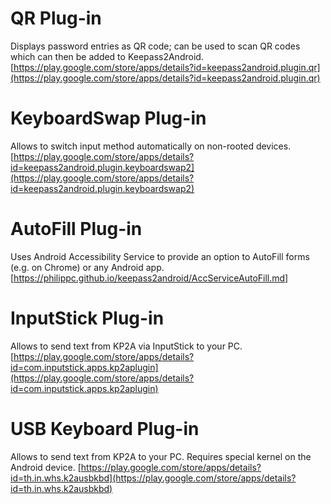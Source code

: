 # QR Plug-in
Displays password entries as QR code; can be used to scan QR codes which can then be added to Keepass2Android.
[https://play.google.com/store/apps/details?id=keepass2android.plugin.qr](https://play.google.com/store/apps/details?id=keepass2android.plugin.qr)

# KeyboardSwap Plug-in
Allows to switch input method automatically on non-rooted devices.
[https://play.google.com/store/apps/details?id=keepass2android.plugin.keyboardswap2](https://play.google.com/store/apps/details?id=keepass2android.plugin.keyboardswap2)

# AutoFill Plug-in
Uses Android Accessibility Service to provide an option to AutoFill forms (e.g. on Chrome) or any Android app.
[https://philippc.github.io/keepass2android/AccServiceAutoFill.md]

# InputStick Plug-in
Allows to send text from KP2A via InputStick to your PC.
[https://play.google.com/store/apps/details?id=com.inputstick.apps.kp2aplugin](https://play.google.com/store/apps/details?id=com.inputstick.apps.kp2aplugin)

# USB Keyboard Plug-in
Allows to send text from KP2A to your PC. Requires special kernel on the Android device.
[https://play.google.com/store/apps/details?id=th.in.whs.k2ausbkbd](https://play.google.com/store/apps/details?id=th.in.whs.k2ausbkbd)
